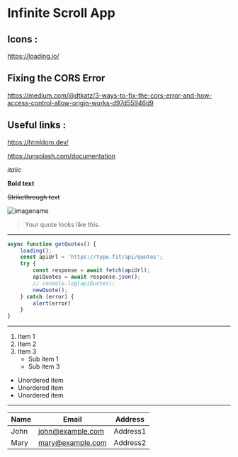 # Infinite Scroll App

## Icons :
https://loading.io/

## Fixing the CORS Error
https://medium.com/@dtkatz/3-ways-to-fix-the-cors-error-and-how-access-control-allow-origin-works-d97d55946d9

## Useful links :
https://htmldom.dev/

https://unsplash.com/documentation

_italic_

**Bold text**

~~Strikethrough text~~

![imagename](TargetUrl)

>Your quote looks like this.

---

```Javascript
async function getQuotes() {
    loading();
    const apiUrl = 'https://type.fit/api/quotes';
    try {
        const response = await fetch(apiUrl);
        apiQuotes = await response.json();
        // console.log(apiQuotes);
        newQuote();
    } catch (error) {
        alert(error)
    }
}
```
***

1. Item 1
2. Item 2
3. Item 3
   * Sub item 1
   * Sub item 3
* Unordered item
* Unordered item
* Unordered item

***

|Name|Email|Address| 
|-----------|-------|------------|
|John|john@example.com|Address1|
|Mary|mary@example.com|Address2|